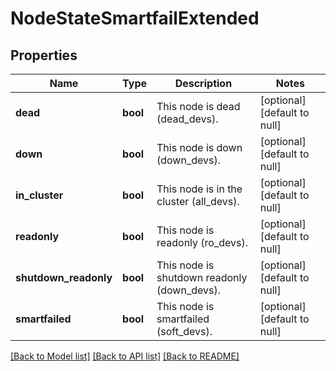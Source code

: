# NodeStateSmartfailExtended

## Properties
Name | Type | Description | Notes
------------ | ------------- | ------------- | -------------
**dead** | **bool** | This node is dead (dead_devs). | [optional] [default to null]
**down** | **bool** | This node is down (down_devs). | [optional] [default to null]
**in_cluster** | **bool** | This node is in the cluster (all_devs). | [optional] [default to null]
**readonly** | **bool** | This node is readonly (ro_devs). | [optional] [default to null]
**shutdown_readonly** | **bool** | This node is shutdown readonly (down_devs). | [optional] [default to null]
**smartfailed** | **bool** | This node is smartfailed (soft_devs). | [optional] [default to null]

[[Back to Model list]](../README.md#documentation-for-models) [[Back to API list]](../README.md#documentation-for-api-endpoints) [[Back to README]](../README.md)


